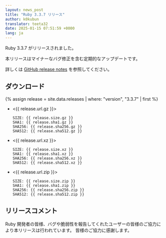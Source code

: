 ```yaml
---
layout: news_post
title: "Ruby 3.3.7 リリース"
author: k0kubun
translator: teeta32
date: 2025-01-15 07:51:59 +0000
lang: ja
---
```


Ruby 3.3.7 がリリースされました。

本リリースはマイナーなバグ修正を含む定期的なアップデートです。

詳しくは [GitHub release notes](https://github.com/ruby/ruby/releases/tag/v3_3_7) を参照してください。

## ダウンロード

{% assign release = site.data.releases | where: "version", "3.3.7" | first %}

* <{{ release.url.gz }}>

      SIZE: {{ release.size.gz }}
      SHA1: {{ release.sha1.gz }}
      SHA256: {{ release.sha256.gz }}
      SHA512: {{ release.sha512.gz }}

* <{{ release.url.xz }}>

      SIZE: {{ release.size.xz }}
      SHA1: {{ release.sha1.xz }}
      SHA256: {{ release.sha256.xz }}
      SHA512: {{ release.sha512.xz }}

* <{{ release.url.zip }}>

      SIZE: {{ release.size.zip }}
      SHA1: {{ release.sha1.zip }}
      SHA256: {{ release.sha256.zip }}
      SHA512: {{ release.sha512.zip }}

## リリースコメント

Ruby 開発者の皆様、バグや脆弱性を報告してくれたユーザーの皆様のご協力により本リリースは行われています。 皆様のご協力に感謝します。

